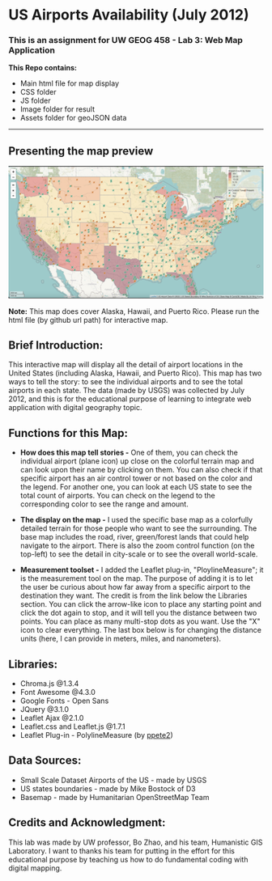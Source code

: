 # US Airports Availability (July 2012)

### This is an assignment for UW GEOG 458 - Lab 3: Web Map Application

**This Repo contains:**
* Main html file for map display
* CSS folder 
* JS folder
* Image folder for result
* Assets folder for geoJSON data
____________________________________________________________________________________________________________________________________________________________________

## Presenting the map preview 

![!US Airports Map](img/preview.jpg)

**Note:** This map does cover Alaska, Hawaii, and Puerto Rico. Please run the html file (by github url path) for interactive map. 

## Brief Introduction:

This interactive map will display all the detail of airport locations in the United States (including Alaska, Hawaii, and Puerto Rico). This map has two ways to tell the story: to see the individual airports and to see the total airports in each state. The data (made by USGS) was collected by July 2012, and this is for the educational purpose of learning to integrate web application with digital geography topic.   

## Functions for this Map:

* **How does this map tell stories -** One of them, you can check the individual airport (plane icon) up close on the colorful terrain map and can look upon their name by clicking on them. You can also check if that specific airport has an air control tower or not based on the color and the legend. For another one, you can look at each US state to see the total count of airports. You can check on the legend to the corresponding color to see the range and amount.

* **The display on the map -** I used the specific base map as a colorfully detailed terrain for those people who want to see the surrounding. The base map includes the road, river, green/forest lands that could help navigate to the airport. There is also the zoom control function (on the top-left) to see the detail in city-scale or to see the overall world-scale.    

* **Measurement toolset -** I added the Leaflet plug-in, "PloylineMeasure"; it is the measurement tool on the map. The purpose of adding it is to let the user be curious about how far away from a specific airport to the destination they want. The credit is from the link below the Libraries section. You can click the arrow-like icon to place any starting point and click the dot again to stop, and it will tell you the distance between two points. You can place as many multi-stop dots as you want. Use the "X" icon to clear everything. The last box below is for changing the distance units (here, I can provide in meters, miles, and nanometers). 

## Libraries:

* Chroma.js @1.3.4
* Font Awesome @4.3.0
* Google Fonts - Open Sans
* JQuery @3.1.0
* Leaflet Ajax @2.1.0
* Leaflet.css and Leaflet.js @1.7.1
* Leaflet Plug-in - PolylineMeasure (by [ppete2](https://github.com/ppete2/Leaflet.PolylineMeasure)) 

## Data Sources:

* Small Scale Dataset Airports of the US - made by USGS
* US states boundaries - made by Mike Bostock of D3
* Basemap - made by Humanitarian OpenStreetMap Team

## Credits and Acknowledgment:

This lab was made by UW professor, Bo Zhao, and his team, Humanistic GIS Laboratory. I want to thanks his team for putting in the effort for this educational purpose by teaching us how to do fundamental coding with digital mapping. 
